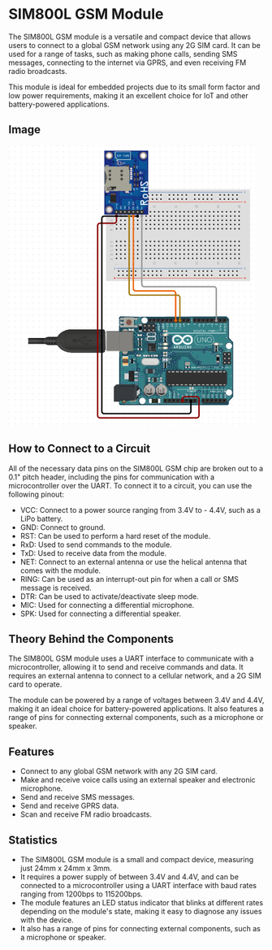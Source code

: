 # SIM800L GSM Module

The SIM800L GSM module is a versatile and compact device that allows users to connect to a global GSM network using any 2G SIM card. It can be used for a range of tasks, such as making phone calls, sending SMS messages, connecting to the internet via GPRS, and even receiving FM radio broadcasts.

This module is ideal for embedded projects due to its small form factor and low power requirements, making it an excellent choice for IoT and other battery-powered applications.

## Image

![Image](IMG/IMG.png)

## How to Connect to a Circuit

All of the necessary data pins on the SIM800L GSM chip are broken out to a 0.1" pitch header, including the pins for communication with a microcontroller over the UART. To connect it to a circuit, you can use the following pinout:

- VCC: Connect to a power source ranging from 3.4V to - 4.4V, such as a LiPo battery.
- GND: Connect to ground.
- RST: Can be used to perform a hard reset of the module.
- RxD: Used to send commands to the module.
- TxD: Used to receive data from the module.
- NET: Connect to an external antenna or use the helical antenna that comes with the module.
- RING: Can be used as an interrupt-out pin for when a call or SMS message is received.
- DTR: Can be used to activate/deactivate sleep mode.
- MIC: Used for connecting a differential microphone.
- SPK: Used for connecting a differential speaker.

## Theory Behind the Components

The SIM800L GSM module uses a UART interface to communicate with a microcontroller, allowing it to send and receive commands and data. It requires an external antenna to connect to a cellular network, and a 2G SIM card to operate.

The module can be powered by a range of voltages between 3.4V and 4.4V, making it an ideal choice for battery-powered applications. It also features a range of pins for connecting external components, such as a microphone or speaker.

## Features

- Connect to any global GSM network with any 2G SIM card.
- Make and receive voice calls using an external speaker and electronic microphone.
- Send and receive SMS messages.
- Send and receive GPRS data.
- Scan and receive FM radio broadcasts.

## Statistics

- The SIM800L GSM module is a small and compact device, measuring just 24mm x 24mm x 3mm.
- It requires a power supply of between 3.4V and 4.4V, and can be connected to a microcontroller using a UART interface with baud rates ranging from 1200bps to 115200bps.
- The module features an LED status indicator that blinks at different rates depending on the module's state, making it easy to diagnose any issues with the device.
- It also has a range of pins for connecting external components, such as a microphone or speaker.
